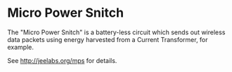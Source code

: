 # Micro Power Snitch

The "Micro Power Snitch" is a battery-less circuit which sends out wireless
data packets using energy harvested from a Current Transformer, for example.

See <http://jeelabs.org/mps> for details.
